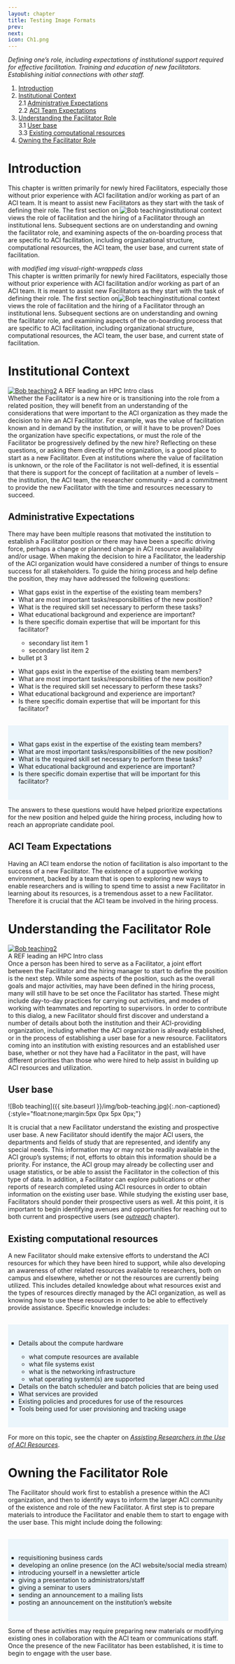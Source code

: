 ```yaml
---
layout: chapter
title: Testing Image Formats
prev: 
next: 
icon: Ch1.png
---
```


*Defining one’s role, including expectations of institutional support
required for effective facilitation. Training and education of new
facilitators. Establishing initial connections with other staff.*

<a name="toc"></a>

1. [Introduction](#introduction)
2. [Institutional Context](#context)   
	2.1 [Administrative Expectations](#administration)   
	2.2 [ACI Team Expectations](#team)   
3. [Understanding the Facilitator Role](#understanding-role)   
	3.1 [User base](#user-base)   
	3.3 [Existing computational resources](#existing-resources)   
4. [Owning the Facilitator Role](#owning-role)

<a name="introduction"></a>

# Introduction

This chapter is written primarily for newly hired Facilitators,
especially those without prior experience with ACI facilitation and/or
working as part of an ACI team. It is meant to assist new Facilitators
as they start with the task of defining their role. The first section on
<img class="non-captioned size300" src="{{ site.baseurl }}/img/bob-teaching.jpg" alt="Bob teaching"/>institutional context views the role of facilitation and the hiring of a
Facilitator through an institutional lens. Subsequent sections are on
understanding and owning the facilitator role, and examining aspects of
the on-boarding process that are specific to ACI facilitation, including
organizational structure, computational resources, the ACI team, the
user base, and current state of facilitation. 

*with modified img visual-right-wrappeds class*<br>
This chapter is written primarily for newly hired Facilitators,
especially those without prior experience with ACI facilitation and/or
working as part of an ACI team. It is meant to assist new Facilitators
as they start with the task of defining their role. The first section on<img class="non-captioned size300" src="{{ site.baseurl }}/img/bob-teaching.jpg" alt="Bob teaching">institutional context views the role of facilitation and the hiring of a
Facilitator through an institutional lens. Subsequent sections are on
understanding and owning the facilitator role, and examining aspects of
the on-boarding process that are specific to ACI facilitation, including
organizational structure, computational resources, the ACI team, the
user base, and current state of facilitation. 


# Institutional Context <a name="context"></a>

<div class="captioned">
<a href="https://scholar.harvard.edu/bobfreeman" target="_blank"><img class="captioned size300" src="{{ site.baseurl }}/img/bob-teaching.jpg" alt="Bob teaching2"></a>
A REF leading an HPC Intro class
</div>
Whether the Facilitator is a new hire or is transitioning into the role
from a related position, they will benefit from an understanding of the
considerations that were important to the ACI organization as they made
the decision to hire an ACI Facilitator. For example, was the value of
facilitation known and in demand by the institution, or will it have to
be proven? Does the organization have specific expectations, or must the
role of the Facilitator be progressively defined by the new hire? 
Reflecting on these questions, or asking them directly of the
organization, is a good place to start as a new Facilitator. Even at
institutions where the value of facilitation is unknown, or the role of
the Facilitator is not well-defined, it is essential that there is
support for the concept of facilitation at a number of levels – the
institution, the ACI team, the researcher community – and a commitment
to provide the new Facilitator with the time and resources necessary to
succeed. 

<a name="administration"></a>

## Administrative Expectations 

There may have been multiple
reasons that motivated the institution to establish a Facilitator
position or there may have been a specific driving force, perhaps a
change or planned change in ACI resource availability and/or usage. When
making the decision to hire a Facilitator, the leadership of the ACI
organization would have considered a number of things to ensure success
for all stakeholders. To guide the hiring process and help define the
position, they may have addressed the following questions:


<div class="bullet-box">
    <ul class="bullet-list-square">
<li>What gaps exist in the expertise of the existing team members?</li>
<li>What are most important tasks/responsibilities of the new position?</li>
<li>What is the required skill set necessary to perform these tasks?</li>
<li>What educational background and experience are important?</li>
<li>Is there specific domain expertise that will be important for this facilitator?</li>
        <ul class="bullet-list-circle">
            <li>secondary list item 1</li>
            <li>secondary list item 2</li>
        </ul>	 
        <li>bullet pt 3</li>          
    </ul> 
</div>


* What gaps exist in the expertise of the existing team members? 
* What are most important tasks/responsibilities of the new position? 
* What is the required skill set necessary to perform these tasks? 
* What educational background and experience are important? 
* Is there specific domain expertise that will be important for this facilitator?


<div style="background-color:#EBF5FB; text-align:left; vertical-align: middle; padding:20px 0; margin-top:30px"> 
<ul style="list-style-type:square;">          
<li>What gaps exist in the expertise of the existing team members?</li>          
<li>What are most important tasks/responsibilities of the new position?</li>	 
<li>What is the required skill set necessary to perform these tasks?</li>          
<li>What educational background and experience are important?</li>	  
<li>Is there specific domain expertise that will be important for this facilitator?</li>
</ul> 
</div>

 
The answers to these questions would have helped prioritize expectations
for the new position and helped guide the hiring process, including how
to reach an appropriate candidate pool.

<a name="team"></a>

## ACI Team Expectations 

Having an ACI team endorse the notion of
facilitation is also important to the success of a new Facilitator. The
existence of a supportive working environment, backed by a team that is
open to exploring new ways to enable researchers and is willing to spend
time to assist a new Facilitator in learning about its resources, is a
tremendous asset to a new Facilitator. Therefore it is crucial that the
ACI team be involved in the hiring process.


<a name="understanding-role"></a>

# Understanding the Facilitator Role

<div class="captioned">
<a href="https://scholar.harvard.edu/bobfreeman" target="_blank"><img class="captioned size300" src="{{ site.baseurl }}/img/bob-teaching.jpg" alt="Bob teaching2"></a><br>A REF leading an HPC Intro class
</div>
Once a person has been hired to serve as a Facilitator, a joint effort
between the Facilitator and the hiring manager to start to define the
position is the next step. While some aspects of the position, such as
the overall goals and major activities, may have been defined in the
hiring process, many will still have to be set once the Facilitator has
started. These might include day-to-day practices for carrying out
activities, and modes of working with teammates and reporting to
supervisors. In order to contribute to this dialog, a new Facilitator
should first discover and understand a number of details about both the
institution and their ACI-providing organization, including whether the
ACI organization is already established, or in the process of
establishing a user base for a new resource. Facilitators coming into an
institution with existing resources and an established user base,
whether or not they have had a Facilitator in the past, will have
different priorities than those who were hired to help assist in
building up ACI resources and utilization. 

<a name="user-base"></a>

## User base 

![Bob teaching]({{ site.baseurl }}/img/bob-teaching.jpg){:.non-captioned}{:style="float:none;margin:5px 0px 5px 0px;"}

It is crucial that a new Facilitator understand the 
existing and prospective user base. A
new Facilitator should identify the major ACI users, the departments and
fields of study that are represented, and identify any special needs.
This information may or may not be readily available in the ACI group’s
systems; if not, efforts to obtain this information should be a
priority. For instance, the ACI group may already be collecting user and
usage statistics, or be able to assist the Facilitator in the collection
of this type of data. In addition, a Facilitator can explore
publications or other reports of research completed using ACI resources
in order to obtain information on the existing user base. While studying
the existing user base, Facilitators should ponder their prospective
users as well. At this point, it is important to begin identifying
avenues and opportunities for reaching out to both current and
prospective users (see *[outreach](../02-outreach)* chapter). 

<a name="existing-resources"></a>

## Existing computational resources 

A new Facilitator should make extensive efforts to understand the ACI
resources for which they have been hired to support, while also
developing an awareness of other related resources available to
researchers, both on campus and elsewhere, whether or not the resources
are currently being utilized. This includes detailed knowledge about
what resources exist and the types of resources directly managed by the
ACI organization, as well as knowing how to use these resources in order
to be able to effectively provide assistance.  Specific knowledge
includes:



<div style="background-color:#EBF5FB; text-align:left; vertical-align: middle; padding:20px 0; margin-top:30px"> 
<ul style="list-style-type:square;">         
<li>Details about the compute hardware</li>
	<ul style="list-style-type:circle">
	<li>what compute resources are available</li>
	<li>what file systems exist </li>
	<li>what is the networking infrastructure </li>
	<li>what operating system(s) are supported</li>
	</ul>
<li>Details on the batch scheduler and batch policies that are being used </li>
<li>What services are provided </li>
<li>Existing policies and procedures for use of the resources</li> 
<li>Tools being used for user provisioning and tracking usage</li>
</ul>
</div>

For more on this topic, see the chapter on *[Assisting Researchers in the
Use of ACI Resources](../05-assistance)*.


<a name="owning-role"></a>

# Owning the Facilitator Role

The Facilitator should work first to establish a presence within the ACI
organization, and then to identify ways to inform the larger ACI
community of the existence and role of the new Facilitator. A first step
is to prepare materials to introduce the Facilitator and enable them to
start to engage with the user base. This might include doing the
following:



<div style="background-color:#EBF5FB; text-align:left; vertical-align: middle; padding:20px 0; margin-top:30px"> 
<ul style="list-style-type:square;">         
<li>requisitioning business cards</li> 
<li>developing an online presence (on the ACI website/social media stream)</li> 
<li>introducing yourself in a newsletter article </li>
<li>giving a presentation to administrators/staff</li> 
<li>giving a seminar to users</li> 
<li>sending an announcement to a mailing lists</li> 
<li>posting an announcement on the institution’s website</li>
</ul>
</div>

Some of these activities may require preparing new materials or
modifying existing ones in collaboration with the ACI team or
communications staff. Once the presence of the new Facilitator has been
established, it is time to begin to engage with the user base. 


